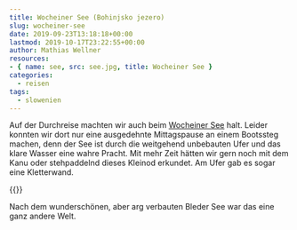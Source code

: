 ```yaml
---
title: Wocheiner See (Bohinjsko jezero)
slug: wocheiner-see
date: 2019-09-23T13:18:18+00:00
lastmod: 2019-10-17T23:22:55+00:00
author: Mathias Wellner
resources: 
- { name: see, src: see.jpg, title: Wocheiner See }
categories:
  - reisen
tags:
  - slowenien
---
```

Auf der Durchreise machten wir auch beim [Wocheiner See](https://de.wikipedia.org/wiki/Bohinjsko_jezero) halt. Leider konnten wir dort nur eine ausgedehnte Mittagspause an einem Bootssteg machen, denn der See ist durch die weitgehend unbebauten Ufer und das klare Wasser eine wahre Pracht. Mit mehr Zeit hätten wir gern noch mit dem Kanu oder stehpaddelnd dieses Kleinod erkundet. Am Ufer gab es sogar eine Kletterwand. 

<!--more-->

{{<responsive-image name="see">}}

Nach dem wunderschönen, aber arg verbauten Bleder See war das eine ganz andere Welt. 